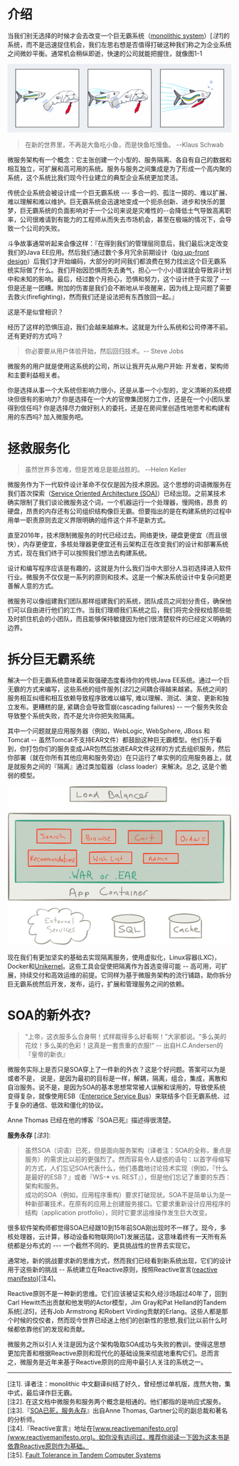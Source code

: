 介绍
=============================

当我们别无选择的时候才会去改变一个巨无霸系统（[monolithic system](https://en.wikipedia.org/wiki/Monolithic_application)）[*注1*]的系统，而不是迅速捉住机会，我们左思右想是否值得打破这种我们称之为企业系统之间微妙平衡。通常机会稍纵即逝，快速的公司就能把握住，就像图1-1

![](images/slow_fast_fish.png)

> 在新的世界里，不再是大鱼吃小鱼，而是快鱼吃慢鱼。 --Klaus Schwab

微服务架构有一个概念：它主张创建一个小型的、服务隔离、各自有自己的数据和相互独立，可扩展和高可用的系统。服务与服务之间集成是为了形成一个高内聚的系统，这个系统比我们现今行业建立的典型企业系统更加灵活。

传统企业系统会被设计成一个巨无霸系统 --- 多合一的、孤注一掷的、难以扩展、难以理解和难以维护。巨无霸系统会迅速地变成一个扼杀创新、进步和快乐的噩梦，巨无霸系统的负面影响对于一个公司来说是灾难性的--会降低士气导致高离职率，公司很难请到有能力的工程师从而失去市场机会，甚至在极端的情况下，会导致一个公司的失败。

斗争故事通常听起来会像这样：『在得到我们的管理层同意后，我们最后决定改变我们的Java EE应用。然后我们通过数个多月冗余前期设计（[big up-front design](http://www.agilemodeling.com/essays/bmuf.htm)）后我们才开始编码，大部分的时间我们都浪费在努力找出这个巨无霸系统实际做了什么。我们开始因恐惧而失去勇气，担心一个小小错误就会导致非计划中和未知的影响。最后，经过数个月担心，恐惧和努力，这个设计终于实现了 ---  但是还是一团糟。附加的伤害是我们会不断地从半夜醒来，因为线上现问题了需要去救火(firefighting)，然而我们还是设法把有东西放回一起。』

这是不是似曾相识？

经历了这样的恐惧压迫，我们会越来越麻木。这就是为什么系统和公司停滞不前。还有更好的方式吗？

> 你必要要从用户体验开始，然后回归技术。-- Steve Jobs

微服务的用户就是使用这系统的公司，所以让我开先从用户开始: 开发者，架构师和主要利益相关者。

你是选择从事一个大系统但影响力很小，还是从事一个小型的，定义清晰的系统模块但很有的影响力? 你是选择在一个大的官僚集团努力工作，还是在一个小团队里得到信任吗? 你是选择尽力做好别人的委托，还是在房间里创造性地思考和构建有用的东西吗? 加入微服务吧。

拯救服务化
=============================

> 虽然世界多苦难，但是苦难总是能战胜的。 --Helen Keller

微服务作为下一代软件设计革命不仅仅是因为技术原因。这个思想的词语微服务在我们首次探索（[Service Oriented Architecture (SOA)](https://en.wikipedia.org/wiki/Service-oriented_architecture)）已经出现。之前某技术确实限制了我们谈论微服务这个词，一个机器运行一个处理器，慢网络，昂贵
的硬盘，昂贵的内存还有公司组织结构像巨无霸。但要指出的是在构建系统的过程中用单一职责原则去定义界限明确的组件这个并不是新方式。

直至2016年，技术限制微服务的时代已经过去。网络更快，硬盘更便宜（而且很快），内存更便宜，多核处理器更便宜还有云架构正在改变我们的设计和部署系统方式，现在我们终于可以按照我们想法去构建系统。

设计和编写程序应该是有趣的，这就是为什么我们当中大部分人当初选择进入软件行业。微服务不仅仅是一系列的原则和技术。这是一个解决系统设计中复杂问题更善解人意的方式。

微服务可以像组建我们团队那样组建我们的系统，团队成员之间划分责任，确保他们可以自由进行他们的工作。当我们理顺我们系统之后，我们将完全授权给那些能及时抓住机会的小团队，而且能够保持敏捷因为他们很清楚软件的已经定义明确的边界。

拆分巨无霸系统
=============================

解决一个巨无霸系统意味着采取强硬态度看待你的传统Java EE系统。通过一个巨无霸的方式来编写，这些系统的组件服务[*注2*]之间耦合得越来越紧。系统之间的服务相互纠缠和相互依赖导致程序致难以编写, 难以理解、测试、演变、更新和独立发布。更糟糕的是, 紧耦合会导致雪崩(cascading failures) -- 一个服务失败会导致整个系统失败，而不是允许你把失败隔离。 

其中一个问题就是应用服务器（例如，WebLogic, WebSphere, JBoss 和 Tomcat -- 虽然Tomcat不支持EAR文件）都鼓励这种巨无霸模型。他们乐于看到，你打包你们的服务变成JAR包然后放进EAR文件这样的方式去组织服务，然后你部署（就在你所有其他应用和服务旁边）在只运行了单实例的应用服务器上，就是就服务之间的『隔离』通过类加载器（class loader）来解决。总之, 这是个脆弱的模型。

![](images/ClassicJ2eeAPP.png)

现在我们有更加坚实的基础去实现隔离服务，使用虚拟化，Linux容器(LXC)，Docker和[Unikernel](http://unikernel.org)。这些工具会促使把隔离作为首选变得可能 -- 高可用，可扩展，持续交付和高效运维的前提。它同样为基于微服务架构的流行铺路，助你拆分巨无霸系统然后开发，发布，运行，扩展和管理服务之间的依赖。

SOA的新外衣?
==============================

> “上帝，这衣服多么合身啊！式样裁得多么好看啊！”大家都说。“多么美的花纹！多么美的色彩！这真是一套贵重的衣服!“ -- 出自H.C.Andersen的『皇帝的新衣』

微服务实际上是否只是SOA穿上了一件新的外衣？这是个好问题。答案可以为是或者不是， 说是，是因为最初的目标是一样，解耦，隔离，组合，集成，离散和自治服务。说不是，是因为SOA的基本思想常常被人误解和误用的，导致使系统变得复杂，就像使用ESB（[Enterprice Service Bus](https://en.wikipedia.org/wiki/Enterprise_service_bus)）来联结多个巨无霸系统、过于复杂的通信、低效和僵化的协议。

Anne Thomas 已经在他的博客『SOA已死』描述得很清楚。    

**服务永存** [*注3*]: 

> 虽然SOA（词语）已死，但是面向服务架构（译者注：SOA的全称，重点是服务）的需求比以前的更强烈了。然而容易令人疑惑的语句：以首字母缩写的方式，人们忘记SOA代表什么，他们愚蠢地讨论技术实现（例如，『什么是最好的ESB？』或者『WS-* vs. REST』），但是他们忘记了重要的东西：架构和服务。    
成功的SOA（例如，应用程序重构）要求打破现状。SOA不是简单认为是一种新部署技术，在原有的应用上创建服务接口。它要求重新设计应用程序的结构（application protfolio），同时它要求运维操作发生巨大改变。

很多软件架构师都觉得SOA已经跟10到15年前SOA刚出现时不一样了。现今，多核处理器，云计算，移动设备和物联网(IoT)发展迅猛，这意味着终有一天所有系统都是分布式的 --- 一个截然不同的、更具挑战性的世界去实现它。

通常地，新的挑战要求新的思维方式，然而我们已经看到新系统出现，它们的设计用于这些新的挑战 -- 系统建立在Reactive原则，按照Reactive宣言([reactive manifesto](http://www.reactivemanifesto.org))[注4]。

Reactive原则不是一种新的思维。它们应该被证实和久经沙场超过40年了，回到Carl Hewitt杰出贡献和他发明的Actor模型，Jim Gray和Pat Helland的Tandem系统[*注5*]，还有Job Armstrong 和Robert Virding贡献的Erlang。这些人都是那个时候的佼佼者，然而现今世界已经迷上他们的创新性的思想,我们比以前什么时候都依靠他们的发现和贡献。

微服务之所以引人关注是因为这个架构吸取SOA成功与失败的教训，使得这思想更加完善和根据Reactive原则和现代化的基础设施来彻底地重构它们。总而言之，微服务是近年来基于Reactive原则的应用中最引人关注的系统之一。

-----------------------------------------------------

[注1]. 译者注：monolithic 中文翻译纠结了好久，曾经想过单机版，庞然大物，集中式，最后译作巨无霸。     
[注2]. 在这文档中微服务和服务两个概念是相通的。他们都指的是响应式服务。     
[注3].『[SOA已死，服务永存](http://apsblog.burtongroup.com/2009/01/soa-is-dead-long-live-services.html)』出自Anne Thomas, Gartner公司的副总裁和著名的分析师。    
[注4].『Reactive宣言』地址在[www.reactivemanifesto.org](www.reactivemanifesto.org)。如你没有访问过，推荐你阅读一下因为这本书是依靠Reactive原则作为基础。    
[注5]. [Fault Tolerance in Tandem Computer Systems](http://www.hpl.hp.com/techreports/tandem/TR-86.2.pdf)
